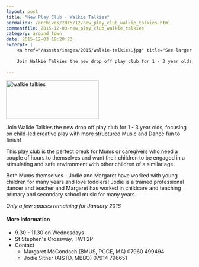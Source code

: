 ```yaml
---
layout: post
title: "New Play Club - Walkie Talkies"
permalink: /archives/2015/12/new_play_club_walkie_talkies.html
commentfile: 2015-12-03-new_play_club_walkie_talkies
category: around_town
date: 2015-12-03 19:20:23
excerpt: |
    <a href="/assets/images/2015/walkie-talkies.jpg" title="See larger version of - walkie talkies"><img src="/assets/images/2015/walkie-talkies_thumb.jpg" width="150" height="62" alt="walkie talkies" class=" right" /></a>
    
    Join Walkie Talkies the new drop off play club for 1 - 3 year olds, focusing on child-led creative play with more structured Music and Dance fun to finish!

---
```


<a href="/assets/images/2015/walkie-talkies.jpg" title="See larger version of - walkie talkies"><img src="/assets/images/2015/walkie-talkies_thumb.jpg" width="250" height="104" alt="walkie talkies" class=" right" /></a>

Join Walkie Talkies the new drop off play club for 1 - 3 year olds, focusing on child-led creative play with more structured Music and Dance fun to finish!

This play club is the perfect break for Mums or caregivers who need a couple of hours to themselves and want their children to be engaged in a stimulating and safe environment with other children of a similar age.

Both Mums themselves - Jodie and Margaret have worked with young children for many years and love toddlers! Jodie is a trained professional dancer and teacher and Margaret has worked in childcare and teaching primary and secondary school music for many years.

*Only a few spaces remaining for January 2016*

#### More Information

-   9.30 - 11.30 on Wednesdays
-   St Stephen's Crossway, TW1 2P
-   Contact
    -   Margaret McCondach (BMUS, PGCE, MA) 07960 499494
    -   Jodie Sitner (AISTD, MBBO) 07914 796651
